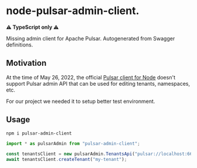 # node-pulsar-admin-client.

**⚠️ TypeScript only ⚠️**

Missing admin client for Apache Pulsar. Autogenerated from Swagger definitions.

## Motivation

At the time of May 26, 2022, the official [Pulsar client for Node](https://github.com/apache/pulsar-client-node) doesn't support Pulsar admin API that can be used for editing tenants, namespaces, etc.

For our project we needed it to setup better test environment.

## Usage

```shell
npm i pulsar-admin-client
```

```typescript
import * as pulsarAdmin from "pulsar-admin-client";

const tenantsClient = new pulsarAdmin.TenantsApi("pulsar://localhost:6650");
await tenantsClient.createTenant("my-tenant");
```
